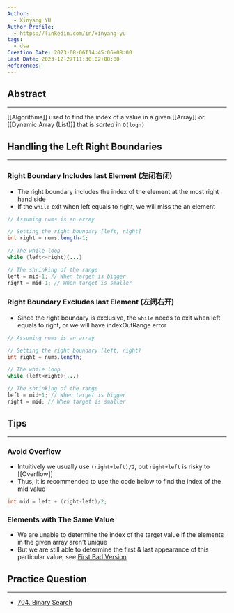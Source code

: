 ```yaml
---
Author:
  - Xinyang YU
Author Profile:
  - https://linkedin.com/in/xinyang-yu
tags:
  - dsa
Creation Date: 2023-08-06T14:45:06+08:00
Last Date: 2023-12-27T11:30:02+08:00
References: 
---
```

## Abstract
---
[[Algorithms]] used to find the index of a value in a given [[Array]] or [[Dynamic Array (List)]] that is *sorted* in `O(logn)`

## Handling the Left Right Boundaries
---
### Right Boundary Includes last Element (左闭右闭)
- The right boundary includes the index of the element at the most right hand side
- If the ``while`` exit when left equals to right, we will miss the an element

```java
// Assuming nums is an array

// Setting the right boundary [left, right]
int right = nums.length-1;

// The while loop
while (left<=right){...}

// The shrinking of the range
left = mid+1; // When target is bigger
right = mid-1; // When target is smaller
```
### Right Boundary Excludes last Element (左闭右开)
- Since the right boundary is exclusive, the ``while`` needs to exit when left equals to right, or we will have indexOutRange error 

```java
// Assuming nums is an array

// Setting the right boundary [left, right)
int right = nums.length; 

// The while loop
while (left<right){...}

// The shrinking of the range
left = mid+1; // When target is bigger
right = mid; // When target is smaller
```

## Tips
---
### Avoid Overflow 
- Intuitively we usually use `(right+left)/2`, but `right+left` is risky to [[Overflow]]
- Thus, it is recommended to use the code below to find the index of the mid value
```java
int mid = left + (right-left)/2;
```

### Elements with The Same Value
- We are unable to determine the index of the target value if the elements in the given array aren't unique 
- But we are still able to determine the first & last appearance of this particular value, see [First Bad Version](https://leetcode.com/problems/first-bad-version)


## Practice Question
---
- [704. Binary Search](https://leetcode.cn/problems/binary-search/)